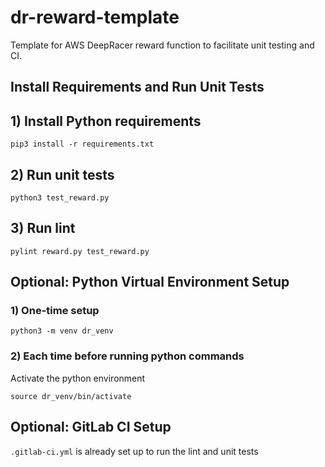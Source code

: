 # dr-reward-template

Template for AWS DeepRacer reward function to facilitate unit
testing and CI.

## Install Requirements and Run Unit Tests

## 1) Install Python requirements

```
pip3 install -r requirements.txt
```

## 2) Run unit tests

```
python3 test_reward.py
```

## 3) Run lint

```
pylint reward.py test_reward.py
```

## Optional: Python Virtual Environment Setup


### 1) One-time setup

```
python3 -m venv dr_venv
```

### 2) Each time before running python commands

Activate the python environment

```
source dr_venv/bin/activate
```


## Optional: GitLab CI Setup

`.gitlab-ci.yml` is already set up to run the lint and unit tests
